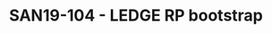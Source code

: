 ---
categories:
- san19
description: Proposal of this session is to provide technical intro of LEDGE reference
  platform for different flavours Open Embedded, Debian and Fedora IoT. I will give
  a link on project source code, discuss how to build it and run it. Describe how
  we do automatic builds and Continuous Integration. This talk is intended for new
  contributors for LEDGE reference platform as a first technical guide.
image:
  featured: 'true'
  path: /assets/images/featured-images/san19/SAN19-104.png
session_attendee_num: '6'
session_id: SAN19-104
session_room: Sunset V (Session 1)
session_slot:
  end_time: '2019-09-23 14:25:00'
  start_time: '2019-09-23 14:00:00'
session_speakers:
- speaker_bio: Maxim Uvarov is developer and maintainer in Linaro LEDGE group. Recently
    Maxim was maintainer of OpenDataPlane (networking API project) in Linaro, kernel
    maintainer at Oracle and Linux developer in MontaVista. Maxim holds a Ph.D. in
    Engineering from Moscow State University of Instrument Engineering and Computer
    Science.
  speaker_company: Linaro
  speaker_image: /assets/images/speakers/san19/maxim-uvarov.jpg
  speaker_location: ''
  speaker_name: Maxim Uvarov
  speaker_position: Sr. Software Engineer
  speaker_url: ''
  speaker_username: maximuvarov
session_track: IoT Fog/Gateway/Edge Computing
tag: session
tags:
- IoT Fog/Gateway/Edge Computing
title: SAN19-104 - LEDGE RP bootstrap
---
